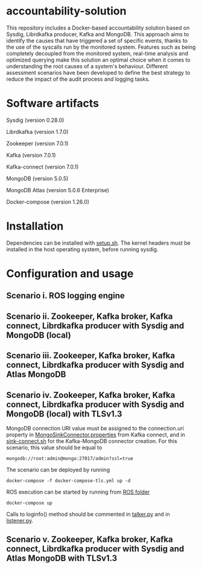# accountability-solution
This repository includes a Docker-based accountability solution based on Sysdig, Librdkafka producer, Kafka and MongoDB. This approach aims to identify the causes that have triggered a set of specific events, thanks to the use of the syscalls run by the monitored system. Features such as being completely decoupled from the monitored system, real-time analysis and optimized querying make this solution an optimal choice when it comes to understanding the root causes of a system's behaviour. Different assessment scenarios have been developed to define the best strategy to reduce the impact of the audit process and logging tasks.

# Software artifacts
Sysdig (version 0.28.0)

Librdkafka (version 1.7.0)

Zookeeper (version 7.0.1)

Kafka (version 7.0.1)

Kafka-connect (version 7.0.1)

MongoDB (version 5.0.5)

MongoDB Atlas (version 5.0.6 Enterprise)

Docker-compose (version 1.26.0)

# Installation
Dependencies can be installed with [setup.sh](https://github.com/inflfb00/accountability-docker-solution/blob/main/setup.sh).
The kernel headers must be installed in the host operating system, before running sysdig.

# Configuration and usage

## Scenario i. ROS logging engine

## Scenario ii. Zookeeper, Kafka broker, Kafka connect, Librdkafka producer with Sysdig and MongoDB (local)

## Scenario iii. Zookeeper, Kafka broker, Kafka connect, Librdkafka producer with Sysdig and Atlas MongoDB

## Scenario iv. Zookeeper, Kafka broker, Kafka connect, Librdkafka producer with Sysdig and MongoDB (local) with TLSv1.3
MongoDB connection URI value must be assigned to the connection.uri property in [MongoSinkConnector.properties](https://github.com/inflfb00/accountability-docker-solution/blob/main/mongodb-kafka-connect/etc/MongoSinkConnector.properties) from Kafka connect, and in [sink-connect.sh](https://github.com/inflfb00/accountability-docker-solution/blob/main/kafka/scripts/sink-connect.sh) for the Kafka-MongoDB connector creation. For this scenario, this value should be equal to
```
mongodb://root:admin@mongo:27017/admin?ssl=true
```
The scenario can be deployed by running
```
docker-compose -f docker-compose-tls.yml up -d
```
ROS execution can be started by running from [ROS folder](https://github.com/inflfb00/accountability-docker-solution/tree/main/ros)
```
docker-compose up
```
Calls to loginfo() method should be commented in [talker.py](https://github.com/inflfb00/accountability-docker-solution/tree/main/ros/src/talker.py) and in [listener.py](https://github.com/inflfb00/accountability-docker-solution/tree/main/ros/src/listener.py#L54).

## Scenario v. Zookeeper, Kafka broker, Kafka connect, Librdkafka producer with Sysdig and Atlas MongoDB with TLSv1.3


